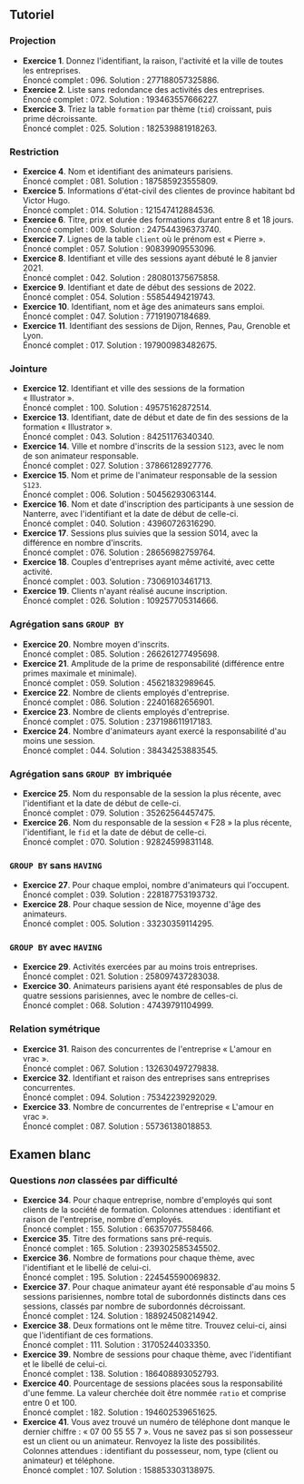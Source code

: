 
## Tutoriel
### Projection

- **Exercice 1**. Donnez l'identifiant, la raison, l'activité et la ville de toutes les entreprises.  
  Énoncé complet : 096. Solution : 277188057325886.
- **Exercice 2**. Liste sans redondance des activités des entreprises.  
  Énoncé complet : 072. Solution : 193463557666227.
- **Exercice 3**. Triez la table `formation` par thème (`tid`) croissant, puis prime décroissante.  
  Énoncé complet : 025. Solution : 182539881918263.

### Restriction

- **Exercice 4**. Nom et identifiant des animateurs parisiens.  
  Énoncé complet : 081. Solution : 187585923555809.
- **Exercice 5**. Informations d'état-civil des clientes de province habitant bd Victor Hugo.  
  Énoncé complet : 014. Solution : 121547412884536.
- **Exercice 6**. Titre, prix et durée des formations durant entre 8 et 18 jours.  
  Énoncé complet : 009. Solution : 247544396373740.
- **Exercice 7**. Lignes de la table `client` où le prénom est « Pierre ».  
  Énoncé complet : 057. Solution : 90839909553096.
- **Exercice 8**. Identifiant et ville des sessions ayant débuté le 8 janvier 2021.  
  Énoncé complet : 042. Solution : 280801375675858.
- **Exercice 9**. Identifiant et date de début des sessions de 2022.  
  Énoncé complet : 054. Solution : 55854494219743.
- **Exercice 10**. Identifiant, nom et âge des animateurs sans emploi.  
  Énoncé complet : 047. Solution : 77191907184689.
- **Exercice 11**. Identifiant des sessions de Dijon, Rennes, Pau, Grenoble et Lyon.  
  Énoncé complet : 017. Solution : 197900983482675.

### Jointure

- **Exercice 12**. Identifiant et ville des sessions de la formation « Illustrator ».  
  Énoncé complet : 100. Solution : 49575162872514.
- **Exercice 13**. Identifiant, date de début et date de fin des sessions de la formation « Illustrator ».  
  Énoncé complet : 043. Solution : 84251176340340.
- **Exercice 14**. Ville et nombre d'inscrits de la session `S123`, avec le nom de son animateur responsable.  
  Énoncé complet : 027. Solution : 37866128927776.
- **Exercice 15**. Nom et prime de l'animateur responsable de la session `S123`.  
  Énoncé complet : 006. Solution : 50456293063144.
- **Exercice 16**. Nom et date d'inscription des participants à une session de Nanterre, avec l'identifiant et la date de début de celle-ci.  
  Énoncé complet : 040. Solution : 43960726316290.
- **Exercice 17**. Sessions plus suivies que la session S014, avec la différence en nombre d'inscrits.  
  Énoncé complet : 076. Solution : 28656982759764.
- **Exercice 18**. Couples d'entreprises ayant même activité, avec cette activité.  
  Énoncé complet : 003. Solution : 73069103461713.
- **Exercice 19**. Clients n'ayant réalisé aucune inscription.  
  Énoncé complet : 026. Solution : 109257705314666.

### Agrégation sans `GROUP BY`

- **Exercice 20**. Nombre moyen d'inscrits.  
  Énoncé complet : 085. Solution : 266261277495698.
- **Exercice 21**. Amplitude de la prime de responsabilité (différence entre primes maximale et minimale).  
  Énoncé complet : 059. Solution : 45621832989645.
- **Exercice 22**. Nombre de clients employés d'entreprise.  
  Énoncé complet : 086. Solution : 22401682656901.
- **Exercice 23**. Nombre de clients employés d'entreprise.  
  Énoncé complet : 075. Solution : 237198611917183.
- **Exercice 24**. Nombre d'animateurs ayant exercé la responsabilité d'au moins une session.  
  Énoncé complet : 044. Solution : 38434253883545.

### Agrégation sans `GROUP BY` imbriquée

- **Exercice 25**. Nom du responsable de la session la plus récente, avec l'identifiant et la date de début de celle-ci.  
  Énoncé complet : 079. Solution : 35262564457475.
- **Exercice 26**. Nom du responsable de la session « F28 » la plus récente, l'identifiant, le `fid` et la date de début de celle-ci.  
  Énoncé complet : 070. Solution : 92824599831148.

###  `GROUP BY` sans `HAVING`

- **Exercice 27**. Pour chaque emploi, nombre d'animateurs qui l'occupent.  
  Énoncé complet : 039. Solution : 228187753193732.
- **Exercice 28**. Pour chaque session de Nice, moyenne d'âge des animateurs.  
  Énoncé complet : 005. Solution : 33230359114295.

### `GROUP BY` avec `HAVING`

- **Exercice 29**. Activités exercées par au moins trois entreprises.  
  Énoncé complet : 021. Solution : 258097437283038.
- **Exercice 30**. Animateurs parisiens ayant été responsables de plus de quatre sessions parisiennes, avec le nombre de celles-ci.  
  Énoncé complet : 068. Solution : 47439791104999.

### Relation symétrique

- **Exercice 31**. Raison des concurrentes de l'entreprise « L'amour en vrac ».  
  Énoncé complet : 067. Solution : 132630497279838.
- **Exercice 32**. Identifiant et raison des entreprises sans entreprises concurrentes.  
  Énoncé complet : 094. Solution : 75342239292029.
- **Exercice 33**. Nombre de concurrentes de l'entreprise « L'amour en vrac ».  
  Énoncé complet : 087. Solution : 55736138018853.

## Examen blanc
### Questions _non_ classées par difficulté

- **Exercice 34**. Pour chaque entreprise, nombre d'employés qui sont clients de la société de formation. Colonnes attendues : identifiant et raison de l'entreprise, nombre d'employés.  
  Énoncé complet : 155. Solution : 66357077558466.
- **Exercice 35**. Titre des formations sans pré-requis.  
  Énoncé complet : 165. Solution : 239302585345502.
- **Exercice 36**. Nombre de formations pour chaque thème, avec l'identifiant et le libellé de celui-ci.  
  Énoncé complet : 195. Solution : 224545590069832.
- **Exercice 37**. Pour chaque animateur ayant été responsable d'au moins 5 sessions parisiennes, nombre total de subordonnés distincts dans ces sessions, classés par nombre de subordonnés décroissant.  
  Énoncé complet : 124. Solution : 188924508214942.
- **Exercice 38**. Deux formations ont le même titre. Trouvez celui-ci, ainsi que l'identifiant de ces formations.  
  Énoncé complet : 111. Solution : 31705244033350.
- **Exercice 39**. Nombre de sessions pour chaque thème, avec l'identifiant et le libellé de celui-ci.  
  Énoncé complet : 138. Solution : 186408893052793.
- **Exercice 40**. Pourcentage de sessions placées sous la responsabilité d'une femme. La valeur cherchée doit être nommée `ratio` et comprise entre 0 et 100.  
  Énoncé complet : 182. Solution : 194602539651625.
- **Exercice 41**. Vous avez trouvé un numéro de téléphone dont manque le dernier chiffre : « 07 00 55 55 7 ». Vous ne savez pas si son possesseur est un client ou un animateur. Renvoyez la liste des possibilités. Colonnes attendues : identifiant du possesseur, nom, type (client ou animateur) et téléphone.  
  Énoncé complet : 107. Solution : 158853303138975.
